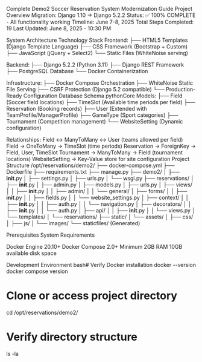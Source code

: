 Complete Demo2 Soccer Reservation System Modernization Guide
Project Overview
Migration: Django 1.10 → Django 5.2.2
Status: ✅ 100% COMPLETE - All functionality working
Timeline: June 7-8, 2025
Total Steps Completed: 19
Last Updated: June 8, 2025 - 10:30 PM

System Architecture
Technology Stack
Frontend:
├── HTML5 Templates (Django Template Language)
├── CSS Framework (Bootstrap + Custom)
├── JavaScript (jQuery + Select2)
└── Static Files (WhiteNoise serving)

Backend:
├── Django 5.2.2 (Python 3.11)
├── Django REST Framework
├── PostgreSQL Database
└── Docker Containerization

Infrastructure:
├── Docker Compose Orchestration
├── WhiteNoise Static File Serving
├── CSRF Protection (Django 5.2 compatible)
└── Production-Ready Configuration
Database Schema
pythonCore Models:
├── Field (Soccer field locations)
├── TimeSlot (Available time periods per field)
├── Reservation (Booking records)
├── User (Extended with TeamProfile/ManagerProfile)
├── GameType (Sport categories)
├── Tournament (Competition management)
└── WebsiteSetting (Dynamic configuration)

Relationships:
Field ↔ ManyToMany ↔ User (teams allowed per field)
Field → OneToMany → TimeSlot (time periods)
Reservation → ForeignKey → Field, User, TimeSlot
Tournament → ManyToMany → Field (tournament locations)
WebsiteSetting → Key-Value store for site configuration
Project Structure
/opt/reservations/demo2/
├── docker-compose.yml
├── Dockerfile
├── requirements.txt
├── manage.py
├── demo2/
│   ├── __init__.py
│   ├── settings.py
│   ├── urls.py
│   └── wsgi.py
├── reservations/
│   ├── __init__.py
│   ├── admin.py
│   ├── models.py
│   ├── urls.py
│   ├── views/
│   │   ├── __init__.py
│   │   ├── admin/
│   │   └── general/
│   ├── forms/
│   │   ├── __init__.py
│   │   ├── fields.py
│   │   └── website_settings.py
│   ├── context/
│   │   ├── __init__.py
│   │   ├── auth.py
│   │   └── navigation.py
│   ├── decorators/
│   │   ├── __init__.py
│   │   └── auth.py
│   ├── api/
│   │   ├── __init__.py
│   │   └── views.py
│   └── templates/
│       └── reservations/
├── static/
│   └── assets/
│       ├── css/
│       ├── js/
│       └── images/
└── staticfiles/ (Generated)

Prerequisites
System Requirements

Docker Engine 20.10+
Docker Compose 2.0+
Minimum 2GB RAM
10GB available disk space

Development Environment
bash# Verify Docker installation
docker --version
docker compose version

# Clone or access project directory
cd /opt/reservations/demo2/

# Verify directory structure
ls -la
